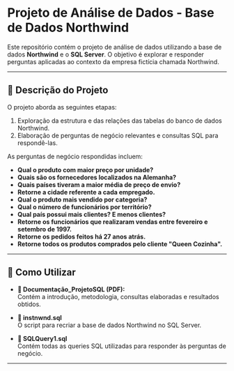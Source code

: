 # Projeto de Análise de Dados - Base de Dados Northwind

Este repositório contém o projeto de análise de dados utilizando a base de dados **Northwind** e o **SQL Server**. O objetivo é explorar e responder perguntas aplicadas ao contexto da empresa fictícia chamada Northwind. 

---

## 📝 Descrição do Projeto

O projeto aborda as seguintes etapas:  
1. Exploração da estrutura e das relações das tabelas do banco de dados Northwind.  
2. Elaboração de perguntas de negócio relevantes e consultas SQL para respondê-las.  

As perguntas de negócio respondidas incluem:  
- **Qual o produto com maior preço por unidade?**  
- **Quais são os fornecedores localizados na Alemanha?**  
- **Quais países tiveram a maior média de preço de envio?**  
- **Retorne a cidade referente a cada empregado.**  
- **Qual o produto mais vendido por categoria?**  
- **Qual o número de funcionários por território?**  
- **Qual país possui mais clientes? E menos clientes?**  
- **Retorne os funcionários que realizaram vendas entre fevereiro e setembro de 1997.**  
- **Retorne os pedidos feitos há 27 anos atrás.**  
- **Retorne todos os produtos comprados pelo cliente "Queen Cozinha".**  

---

## 🚀 Como Utilizar
- **📄 Documentação_ProjetoSQL (PDF):**  
  Contém a introdução, metodologia, consultas elaboradas e resultados obtidos.  

- **📜 instnwnd.sql**  
  O script para recriar a base de dados Northwind no SQL Server.  

- **📜 SQLQuery1.sql**  
  Contém todas as queries SQL utilizadas para responder às perguntas de negócio.  

---




